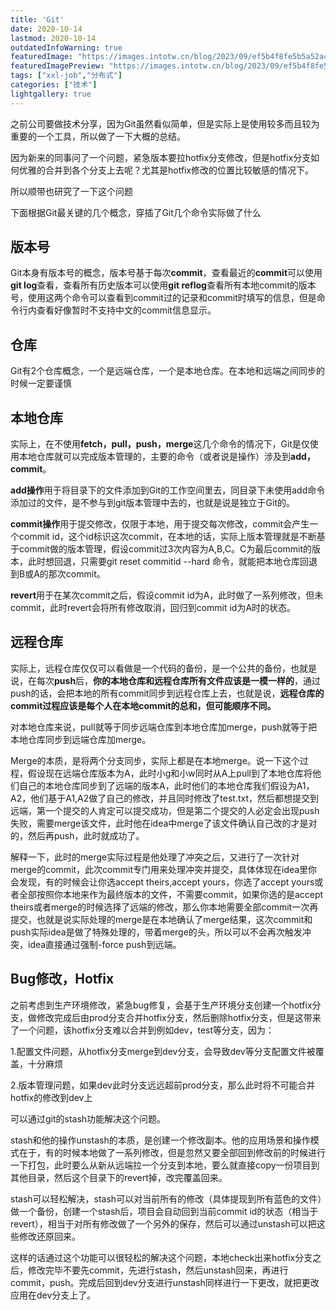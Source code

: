 ```yaml
---
title: 'Git'
date: 2020-10-14
lastmod: 2020-10-14
outdatedInfoWarning: true
featuredImage: "https://images.intotw.cn/blog/2023/09/ef5b4f8fe5b5a52acd020e25418132ce.png"
featuredImagePreview: "https://images.intotw.cn/blog/2023/09/ef5b4f8fe5b5a52acd020e25418132ce.png"
tags: ["xxl-job","分布式"]
categories: ["技术"]
lightgallery: true
---
```


之前公司要做技术分享，因为Git虽然看似简单，但是实际上是使用较多而且较为重要的一个工具，所以做了一下大概的总结。

因为新来的同事问了一个问题，紧急版本要拉hotfix分支修改，但是hotfix分支如何优雅的合并到各个分支上去呢？尤其是hotfix修改的位置比较敏感的情况下。

所以顺带也研究了一下这个问题

下面根据Git最关键的几个概念，穿插了Git几个命令实际做了什么

## 版本号

Git本身有版本号的概念，版本号基于每次**commit**，查看最近的**commit**可以使用**git log**查看，查看所有历史版本可以使用**git reflog**查看所有本地commit的版本号，使用这两个命令可以查看到commit过的记录和commit时填写的信息，但是命令行内查看好像暂时不支持中文的commit信息显示。

## 仓库

Git有2个仓库概念，一个是远端仓库，一个是本地仓库。在本地和远端之间同步的时候一定要谨慎

## 本地仓库

实际上，在不使用**fetch，pull，push，merge**这几个命令的情况下，Git是仅使用本地仓库就可以完成版本管理的，主要的命令（或者说是操作）涉及到**add，commit**。

**add操作**用于将目录下的文件添加到Git的工作空间里去，同目录下未使用add命令添加过的文件，是不参与到git版本管理中去的，也就是说是独立于Git的。

**commit操作**用于提交修改，仅限于本地，用于提交每次修改，commit会产生一个commit id，这个id标识这次commit，在本地的话，实际上版本管理就是不断基于commit做的版本管理，假设commit过3次内容为A,B,C。C为最后commit的版本，此时想回退，只需要git reset commitid --hard 命令，就能把本地仓库回退到B或A的那次commit。

**revert**用于在某次commit之后，假设commit id为A，此时做了一系列修改，但未commit，此时revert会将所有修改取消，回归到commit id为A时的状态。

## 远程仓库

实际上，远程仓库仅仅可以看做是一个代码的备份，是一个公共的备份，也就是说，在每次**push**后，**你的本地仓库和远程仓库所有文件应该是一模一样的**，通过push的话，会把本地的所有commit同步到远程仓库上去，也就是说，**远程仓库的commit过程应该是每个人在本地commit的总和，但可能顺序不同。**

对本地仓库来说，pull就等于同步远端仓库到本地仓库加merge，push就等于把本地仓库同步到远端仓库加merge。

Merge的本质，是将两个分支同步，实际上都是在本地merge。说一下这个过程，假设现在远端仓库版本为A，此时小g和小w同时从A上pull到了本地仓库将他们自己的本地仓库同步到了远端的版本A，此时他们的本地仓库我们假设为A1，A2，他们基于A1,A2做了自己的修改，并且同时修改了test.txt，然后都想提交到远端，第一个提交的人肯定可以提交成功，但是第二个提交的人必定会出现push失败，需要merge该文件，此时他在idea中merge了该文件确认自己改的才是对的，然后再push，此时就成功了。
    

解释一下，此时的merge实际过程是他处理了冲突之后，又进行了一次针对merge的commit，此次commit专门用来处理冲突并提交，具体体现在idea里你会发现，有的时候会让你选accept theirs,accept yours，你选了accept yours或者全部按照你本地来作为最终版本的文件，不需要commit，如果你选的是accept theirs或者merge的时候选择了远端的修改，那么你本地需要全部commit一次再提交，也就是说实际处理的merge是在本地确认了merge结果，这次commit和push实际idea是做了特殊处理的，带着merge的头，所以可以不会再次触发冲突，idea直接通过强制-force push到远端。



## Bug修改，Hotfix

之前考虑到生产环境修改，紧急bug修复，会基于生产环境分支创建一个hotfix分支，做修改完成后由prod分支合并hotfix分支，然后删除hotfix分支，但是这带来了一个问题，该hotfix分支难以合并到例如dev，test等分支，因为：

1.配置文件问题，从hotfix分支merge到dev分支，会导致dev等分支配置文件被覆盖，十分麻烦

2.版本管理问题，如果dev此时分支远远超前prod分支，那么此时将不可能合并hotfix的修改到dev上

可以通过git的stash功能解决这个问题。

stash和他的操作unstash的本质，是创建一个修改副本。他的应用场景和操作模式在于，有的时候本地做了一系列修改，但是忽然又要全部回到修改前的时候进行一下打包，此时要么从新从远端拉一个分支到本地，要么就直接copy一份项目到其他目录，然后这个目录下的revert掉，改完覆盖回来。

stash可以轻松解决，stash可以对当前所有的修改（具体提现到所有蓝色的文件）做一个备份，创建一个stash后，项目会自动回到当前commit id的状态（相当于revert），相当于对所有修改做了一个另外的保存，然后可以通过unstash可以把这些修改还原回来。

这样的话通过这个功能可以很轻松的解决这个问题，本地check出来hotfix分支之后，修改完毕不要先commit，先进行stash，然后unstash回来，再进行commit，push。完成后回到dev分支进行unstash同样进行一下更改，就把更改应用在dev分支上了。
